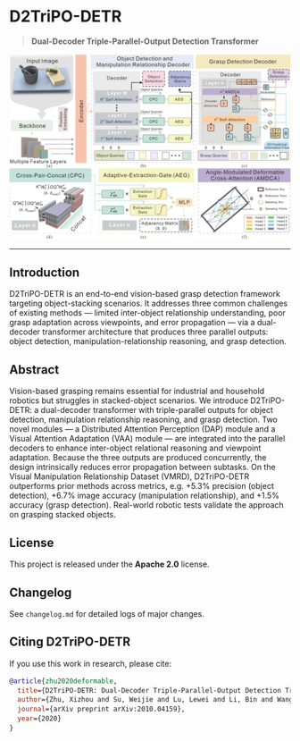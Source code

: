 # D2TriPO-DETR

> **Dual-Decoder Triple-Parallel-Output Detection Transformer**

<p align="center">
  <img src="https://github.com/mok1170/TII/blob/main/Fig.%203.jpg" alt="Fig. 3" />
</p>

---

## Introduction

D2TriPO-DETR is an end-to-end vision-based grasp detection framework targeting object-stacking scenarios. It addresses three common challenges of existing methods — limited inter-object relationship understanding, poor grasp adaptation across viewpoints, and error propagation — via a dual-decoder transformer architecture that produces three parallel outputs: object detection, manipulation-relationship reasoning, and grasp detection.

## Abstract

Vision-based grasping remains essential for industrial and household robotics but struggles in stacked-object scenarios. We introduce D2TriPO-DETR: a dual-decoder transformer with triple-parallel outputs for object detection, manipulation relationship reasoning, and grasp detection. Two novel modules — a Distributed Attention Perception (DAP) module and a Visual Attention Adaptation (VAA) module — are integrated into the parallel decoders to enhance inter-object relational reasoning and viewpoint adaptation. Because the three outputs are produced concurrently, the design intrinsically reduces error propagation between subtasks. On the Visual Manipulation Relationship Dataset (VMRD), D2TriPO-DETR outperforms prior methods across metrics, e.g. +5.3% precision (object detection), +6.7% image accuracy (manipulation relationship), and +1.5% accuracy (grasp detection). Real-world robotic tests validate the approach on grasping stacked objects.

## License

This project is released under the **Apache 2.0** license.

## Changelog

See `changelog.md` for detailed logs of major changes.

## Citing D2TriPO-DETR

If you use this work in research, please cite:

```bibtex
@article{zhu2020deformable,
  title={D2TriPO-DETR: Dual-Decoder Triple-Parallel-Output Detection Transformer},
  author={Zhu, Xizhou and Su, Weijie and Lu, Lewei and Li, Bin and Wang, Xiaogang and Dai, Jifeng},
  journal={arXiv preprint arXiv:2010.04159},
  year={2020}
}
